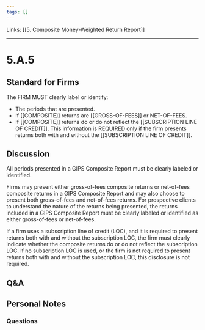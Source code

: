 ```yaml
---
tags: []
---
```

Links: [[5. Composite Money-Weighted Return Report]]
___
# 5.A.5
## Standard for Firms
The FIRM MUST clearly label or identify:
- The periods that are presented.
- If [[COMPOSITE]] returns are [[GROSS-OF-FEES]] or NET-OF-FEES.
- If [[COMPOSITE]] returns do or do not reflect the [[SUBSCRIPTION LINE OF CREDIT]]. This information is REQUIRED only if the firm presents returns both with and without the [[SUBSCRIPTION LINE OF CREDIT]].
## Discussion
All periods presented in a GIPS Composite Report must be clearly labeled or identified.

Firms may present either gross-of-fees composite returns or net-of-fees composite returns in a GIPS Composite Report and may also choose to present both gross-of-fees and net-of-fees returns. For prospective clients to understand the nature of the returns being presented, the returns included in a GIPS Composite Report must be clearly labeled or identified as either gross-of-fees or net-of-fees.

If a firm uses a subscription line of credit (LOC), and it is required to present returns both with and without the subscription LOC, the firm must clearly indicate whether the composite returns do or do not reflect the subscription LOC. If no subscription LOC is used, or the firm is not required to present returns both with and without the subscription LOC, this disclosure is not required.
## Q&A

## Personal Notes

### Questions